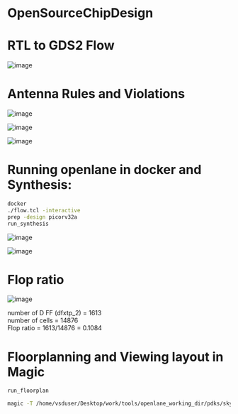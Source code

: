 # OpenSourceChipDesign
# RTL to GDS2 Flow
![image](https://github.com/thesukantadey/OpenSourceChipDesign/assets/3337377/f96b0cc3-1399-43d5-916c-9d040c2790e7)

# Antenna Rules and Violations
![image](https://github.com/thesukantadey/OpenSourceChipDesign/assets/3337377/fdfceab0-594f-456d-bc05-f1c24f99b062)

![image](https://github.com/thesukantadey/OpenSourceChipDesign/assets/3337377/ad0360e4-f3ec-415c-aebc-1824d311b336)

![image](https://github.com/thesukantadey/OpenSourceChipDesign/assets/3337377/be6d580e-e515-4e94-9d72-75dbc353d6ec)


# Running openlane in docker and Synthesis:

```bash
docker
./flow.tcl -interactive
prep -design picorv32a
run_synthesis
```


![image](https://github.com/thesukantadey/OpenSourceChipDesign/assets/3337377/3bb595e9-3644-4735-b951-ad3cc320753f)

![image](https://github.com/thesukantadey/OpenSourceChipDesign/assets/3337377/40e956b8-8988-43c3-b8db-d622dfd85981)


# Flop ratio
![image](https://github.com/thesukantadey/OpenSourceChipDesign/assets/3337377/2ad3466b-ad04-48d7-91ec-56d3ffbfcfaf)

number of D FF (dfxtp_2) = 1613 \
number of cells = 14876 \
Flop ratio = 1613/14876 = 0.1084

# Floorplanning and Viewing layout in Magic

```bash
run_floorplan
```

```bash
magic -T /home/vsduser/Desktop/work/tools/openlane_working_dir/pdks/sky130A/libs.tech/magic/sky130A.tech lef read results/floorplan/merged_unpadded.lef def read results/floorplan/picorv32a.floorplan.def
```
